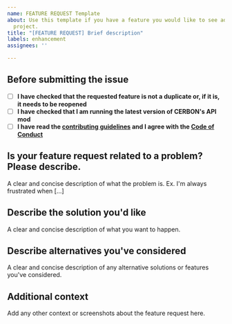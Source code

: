 ```yaml
---
name: FEATURE REQUEST Template
about: Use this template if you have a feature you would like to see added to the
  project.
title: "[FEATURE REQUEST] Brief description"
labels: enhancement
assignees: ''

---
```


## Before submitting the issue

- [ ] **I have checked that the requested feature is not a duplicate or, if it is, it needs to be reopened**
- [ ] **I have checked that I am running the latest version of CERBON's API mod**
- [ ] **I have read the [contributing guidelines](https://github.com/CERBON-MODS/CERBONs-API/blob/master/CONTRIBUTING.md#feature-requests) and I agree with the [Code of Conduct](https://github.com/CERBON-MODS/CERBONs-API/blob/master/CODE_OF_CONDUCT.md)**

## Is your feature request related to a problem? Please describe.

A clear and concise description of what the problem is. Ex. I'm always frustrated when [...]

## Describe the solution you'd like

A clear and concise description of what you want to happen.

## Describe alternatives you've considered
A clear and concise description of any alternative solutions or features you've considered.

## Additional context
Add any other context or screenshots about the feature request here.
